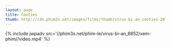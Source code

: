 ```yaml
---
layout: page
title: Cooties
thumb: http://cdn.phim3s.net/images/films/thumb/virus-bi-an-cooties-2014.jpg
---
```

{% include jwpadv src='//phim3s.net/phim-le/virus-bi-an_8852/xem-phim//video.mp4' %}